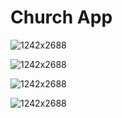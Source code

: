 # Church App

![1242x2688](https://user-images.githubusercontent.com/15187899/176021682-9585608c-60c0-4735-bff7-af506e230b2d.png) 

![1242x2688](https://user-images.githubusercontent.com/15187899/176021695-d78103ec-2db3-46fc-89e5-d2f436b3d0a6.png)

![1242x2688](https://user-images.githubusercontent.com/15187899/176021711-a2dda449-f1e0-4768-be51-3366a20f96a4.png)

![1242x2688](https://user-images.githubusercontent.com/15187899/176021717-d1f3aa94-c7f8-4f5d-b463-f5f92bc24b3c.png)
